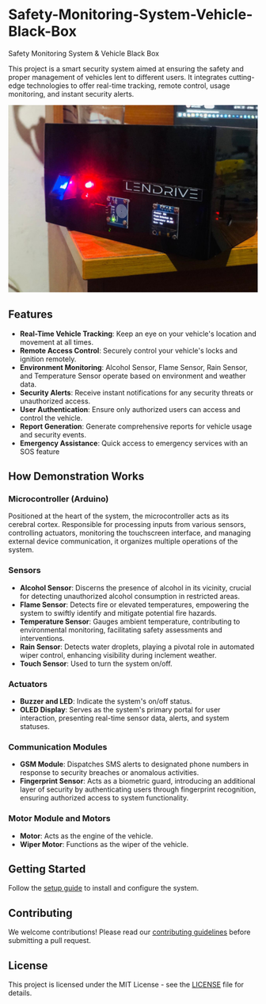 # Safety-Monitoring-System-Vehicle-Black-Box
Safety Monitoring System &amp; Vehicle Black Box


This project is a smart security system aimed at ensuring the safety and proper management of vehicles lent to different users. It integrates cutting-edge technologies to offer real-time tracking, remote control, usage monitoring, and instant security alerts.


![Example Image](images/example1.jpg)


## Features
- **Real-Time Vehicle Tracking**: Keep an eye on your vehicle's location and movement at all times.
- **Remote Access Control**: Securely control your vehicle's locks and ignition remotely.
- **Environment Monitoring**: Alcohol Sensor, Flame Sensor, Rain Sensor, and Temperature Sensor operate based on environment and weather data.
- **Security Alerts**: Receive instant notifications for any security threats or unauthorized access.
- **User Authentication**: Ensure only authorized users can access and control the vehicle.
- **Report Generation**: Generate comprehensive reports for vehicle usage and security events.
- **Emergency Assistance**: Quick access to emergency services with an SOS feature
## How Demonstration Works
### Microcontroller (Arduino)
Positioned at the heart of the system, the microcontroller acts as its cerebral cortex. Responsible for processing inputs from various sensors, controlling actuators, monitoring the touchscreen interface, and managing external device communication, it organizes multiple operations of the system.

### Sensors
- **Alcohol Sensor**: Discerns the presence of alcohol in its vicinity, crucial for detecting unauthorized alcohol consumption in restricted areas.
- **Flame Sensor**: Detects fire or elevated temperatures, empowering the system to swiftly identify and mitigate potential fire hazards.
- **Temperature Sensor**: Gauges ambient temperature, contributing to environmental monitoring, facilitating safety assessments and interventions.
- **Rain Sensor**: Detects water droplets, playing a pivotal role in automated wiper control, enhancing visibility during inclement weather.
- **Touch Sensor**: Used to turn the system on/off.

### Actuators
- **Buzzer and LED**: Indicate the system's on/off status.
- **OLED Display**: Serves as the system's primary portal for user interaction, presenting real-time sensor data, alerts, and system statuses.

### Communication Modules
- **GSM Module**: Dispatches SMS alerts to designated phone numbers in response to security breaches or anomalous activities.
- **Fingerprint Sensor**: Acts as a biometric guard, introducing an additional layer of security by authenticating users through fingerprint recognition, ensuring authorized access to system functionality.

### Motor Module and Motors
- **Motor**: Acts as the engine of the vehicle.
- **Wiper Motor**: Functions as the wiper of the vehicle.
  
## Getting Started
Follow the [setup guide](docs/user-manual.md) to install and configure the system.

## Contributing
We welcome contributions! Please read our [contributing guidelines](docs/contributing.md) before submitting a pull request.

## License
This project is licensed under the MIT License - see the [LICENSE](LICENSE) file for details.

